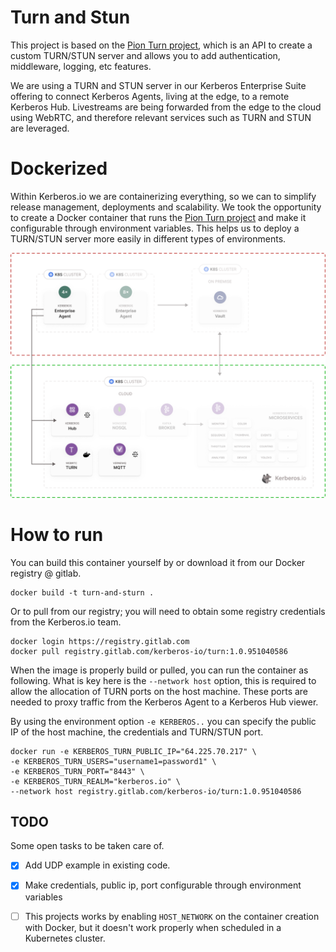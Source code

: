 # Turn and Stun

This project is based on the [Pion Turn project](https://github.com/pion/turn), which is an API to create a custom TURN/STUN server and allows you to add authentication, middleware, logging, etc features. 

We are using a TURN and STUN server in our Kerberos Enterprise Suite offering to connect Kerberos Agents, living at the edge, to a remote Kerberos Hub. Livestreams are being forwarded from the edge to the cloud using WebRTC, and therefore relevant services such as TURN and STUN are leveraged.

# Dockerized

Within Kerberos.io we are containerizing everything, so we can to simplify release management, deployments and scalability. We took the opportunity to create a Docker container that runs the [Pion Turn project](https://github.com/pion/turn) and make it configurable through environment variables. This helps us to deploy a TURN/STUN server more easily in different types of environments. 

![TURN STUN Architecture](images/TURN-STUN-Architecture.png)

# How to run

You can build this container yourself by or download it from our Docker registry @ gitlab.

    docker build -t turn-and-sturn .

Or to pull from our registry; you will need to obtain some registry credentials from the Kerberos.io team.

    docker login https://registry.gitlab.com
    docker pull registry.gitlab.com/kerberos-io/turn:1.0.951040586

When the image is properly build or pulled, you can run the container as following. What is key here is the `--network host` option, this is required to allow the allocation of TURN ports on the host machine. These ports are needed to proxy traffic from the Kerberos Agent to a Kerberos Hub viewer. 

By using the environment option `-e KERBEROS..` you can specify the public IP of the host machine, the credentials and TURN/STUN port.

    docker run -e KERBEROS_TURN_PUBLIC_IP="64.225.70.217" \ 
    -e KERBEROS_TURN_USERS="username1=password1" \ 
    -e KERBEROS_TURN_PORT="8443" \ 
    -e KERBEROS_TURN_REALM="kerberos.io" \ 
    --network host registry.gitlab.com/kerberos-io/turn:1.0.951040586

## TODO

Some open tasks to be taken care of.

- [x] Add UDP example in existing code.
 
- [x] Make credentials, public ip, port configurable through environment variables
 
- [ ] This projects works by enabling `HOST_NETWORK` on the container creation with Docker, but it doesn't work properly when scheduled in a Kubernetes cluster. 
